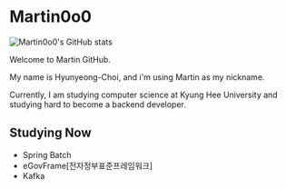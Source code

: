 # Martin0o0

![Martin0o0's GitHub stats](https://github-readme-stats.vercel.app/api?username=Martin0o0&show_icons=true&theme=highcontrast)

Welcome to Martin GitHub.

My name is Hyunyeong-Choi, and i'm using Martin as my nickname.

Currently, I am studying computer science at Kyung Hee University and studying hard to become a backend developer.

## Studying Now
 - Spring Batch
 - eGovFrame[전자정부표준프레임워크]
 - Kafka 
